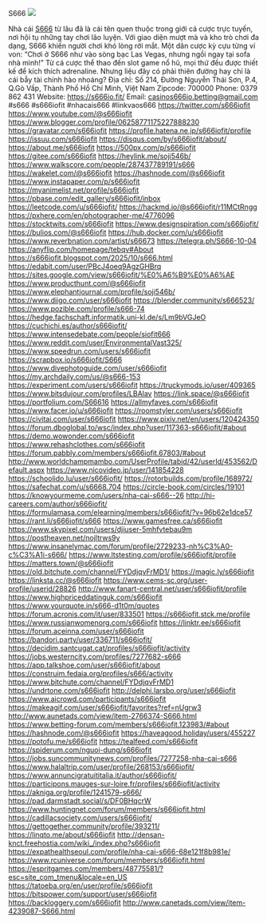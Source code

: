 S666
![](https://g0v.hackmd.io/_uploads/SyWXoWgall.jpg)

Nhà cái <a href="https://s666io.fit/">S666</a> từ lâu đã là cái tên quen thuộc trong giới cá cược trực tuyến, nơi hội tụ những tay chơi lão luyện. Với giao diện mượt mà và kho trò chơi đa dạng, S666 khiến người chơi khó lòng rời mắt. Một dân cược kỳ cựu từng ví von: “Chơi ở S666 như vào sòng bạc Las Vegas, nhưng ngồi ngay tại sofa nhà mình!” Từ cá cược thể thao đến slot game nổ hũ, mọi thứ đều được thiết kế để kích thích adrenaline. Nhưng liệu đây có phải thiên đường hay chỉ là cái bẫy tài chính hào nhoáng?
Địa chỉ: Số 214, Đường Nguyễn Thái Sơn, P.4, Q.Gò Vấp, Thành Phố Hồ Chí Minh, Việt Nam
Zipcode: 700000
Phone: 0379 862 431
Website: <a href="https://s666io.fit/">https://s666io.fit/</a>
Email: casinos666io.betting@gmail.com
#s666 #s666iofit #nhacais666 #linkvaos666
<a href="https://twitter.com/s666iofit">https://twitter.com/s666iofit</a>
<a href="https://www.youtube.com/@s666iofit">https://www.youtube.com/@s666iofit</a>
<a href="https://www.blogger.com/profile/06258771175227888230">https://www.blogger.com/profile/06258771175227888230</a>
<a href="https://gravatar.com/s666iofit">https://gravatar.com/s666iofit</a>
<a href="https://profile.hatena.ne.jp/s666iofit/profile">https://profile.hatena.ne.jp/s666iofit/profile</a>
<a href="https://issuu.com/s666iofit">https://issuu.com/s666iofit</a>
<a href="https://disqus.com/by/s666iofit/about/">https://disqus.com/by/s666iofit/about/</a>
<a href="https://about.me/s666iofit">https://about.me/s666iofit</a>
<a href="https://500px.com/p/s666iofit">https://500px.com/p/s666iofit</a>
<a href="https://gitee.com/s666iofit">https://gitee.com/s666iofit</a>
<a href="https://heylink.me/soji546b/">https://heylink.me/soji546b/</a>
<a href="https://www.walkscore.com/people/287437789191/s666">https://www.walkscore.com/people/287437789191/s666</a>
<a href="https://wakelet.com/@s666iofit">https://wakelet.com/@s666iofit</a>
<a href="https://hashnode.com/@s666iofit">https://hashnode.com/@s666iofit</a>
<a href="https://www.instapaper.com/p/s666iofit">https://www.instapaper.com/p/s666iofit</a>
<a href="https://myanimelist.net/profile/s666iofit">https://myanimelist.net/profile/s666iofit</a>
<a href="https://pbase.com/edit_gallery/s666iofit/inbox">https://pbase.com/edit_gallery/s666iofit/inbox</a>
<a href="https://leetcode.com/u/s666iofit/">https://leetcode.com/u/s666iofit/</a>
<a href="https://hackmd.io/@s666iofit/r11MCtRngg">https://hackmd.io/@s666iofit/r11MCtRngg</a>
<a href="https://pxhere.com/en/photographer-me/4776096">https://pxhere.com/en/photographer-me/4776096</a>
<a href="https://stocktwits.com/s666iofit">https://stocktwits.com/s666iofit</a>
<a href="https://www.designspiration.com/s666iofit/">https://www.designspiration.com/s666iofit/</a>
<a href="https://bulios.com/@s666iofit">https://bulios.com/@s666iofit</a>
<a href="https://hub.docker.com/u/s666iofit">https://hub.docker.com/u/s666iofit</a>
<a href="https://www.reverbnation.com/artist/s66673">https://www.reverbnation.com/artist/s66673</a>
<a href="https://telegra.ph/S666-10-04">https://telegra.ph/S666-10-04</a>
<a href="https://anyflip.com/homepage/tebqv#About">https://anyflip.com/homepage/tebqv#About</a>
<a href="https://s666iofit.blogspot.com/2025/10/s666.html">https://s666iofit.blogspot.com/2025/10/s666.html</a>
<a href="https://edabit.com/user/PBcJ4oeq9AgzGHBrq">https://edabit.com/user/PBcJ4oeq9AgzGHBrq</a>
<a href="https://sites.google.com/view/s666iofit/%E0%A6%B9%E0%A6%AE">https://sites.google.com/view/s666iofit/%E0%A6%B9%E0%A6%AE</a>
<a href="https://www.producthunt.com/@s666iofit">https://www.producthunt.com/@s666iofit</a>
<a href="https://www.elephantjournal.com/profile/soji546b/">https://www.elephantjournal.com/profile/soji546b/</a>
<a href="https://www.diigo.com/user/s666iofit">https://www.diigo.com/user/s666iofit</a>
<a href="https://blender.community/s666523/">https://blender.community/s666523/</a>
<a href="https://www.pozible.com/profile/s666-74">https://www.pozible.com/profile/s666-74</a>
<a href="https://hedge.fachschaft.informatik.uni-kl.de/s/Lm9bVGJeO">https://hedge.fachschaft.informatik.uni-kl.de/s/Lm9bVGJeO</a>
<a href="https://cuchichi.es/author/s666iofit/">https://cuchichi.es/author/s666iofit/</a>
<a href="https://www.intensedebate.com/people/siofit666">https://www.intensedebate.com/people/siofit666</a>
<a href="https://www.reddit.com/user/EnvironmentalVast325/">https://www.reddit.com/user/EnvironmentalVast325/</a>
<a href="https://www.speedrun.com/users/s666iofit">https://www.speedrun.com/users/s666iofit</a>
<a href="https://scrapbox.io/s666iofit/S666">https://scrapbox.io/s666iofit/S666</a>
<a href="https://www.divephotoguide.com/user/s666iofit">https://www.divephotoguide.com/user/s666iofit</a>
<a href="https://my.archdaily.com/us/@s666-153">https://my.archdaily.com/us/@s666-153</a>
<a href="https://experiment.com/users/s666iofit">https://experiment.com/users/s666iofit</a>
<a href="https://truckymods.io/user/409365">https://truckymods.io/user/409365</a>
<a href="https://www.bitsdujour.com/profiles/LBAlav">https://www.bitsdujour.com/profiles/LBAlav</a>
<a href="https://link.space/@s666iofit">https://link.space/@s666iofit</a>
<a href="https://portfolium.com/S66616">https://portfolium.com/S66616</a>
<a href="https://allmyfaves.com/s666iofit">https://allmyfaves.com/s666iofit</a>
<a href="https://www.facer.io/u/s666iofit">https://www.facer.io/u/s666iofit</a>
<a href="https://roomstyler.com/users/s666iofit">https://roomstyler.com/users/s666iofit</a>
<a href="https://civitai.com/user/s666iofit">https://civitai.com/user/s666iofit</a>
<a href="https://www.pixiv.net/en/users/120424350">https://www.pixiv.net/en/users/120424350</a>
<a href="https://forum.dboglobal.to/wsc/index.php?user/117363-s666iofit/#about">https://forum.dboglobal.to/wsc/index.php?user/117363-s666iofit/#about</a>
<a href="https://demo.wowonder.com/s666iofit">https://demo.wowonder.com/s666iofit</a>
<a href="https://www.rehashclothes.com/s666iofit">https://www.rehashclothes.com/s666iofit</a>
<a href="https://forum.pabbly.com/members/s666iofit.67803/#about">https://forum.pabbly.com/members/s666iofit.67803/#about</a>
<a href="http://www.worldchampmambo.com/UserProfile/tabid/42/userId/453562/Default.aspx">http://www.worldchampmambo.com/UserProfile/tabid/42/userId/453562/Default.aspx</a>
<a href="https://www.nicovideo.jp/user/141854228">https://www.nicovideo.jp/user/141854228</a>
<a href="https://schoolido.lu/user/s666iofit/">https://schoolido.lu/user/s666iofit/</a>
<a href="https://rotorbuilds.com/profile/168972/">https://rotorbuilds.com/profile/168972/</a>
<a href="https://safechat.com/u/s6668.704">https://safechat.com/u/s6668.704</a>
<a href="https://circle-book.com/circles/19101">https://circle-book.com/circles/19101</a>
<a href="https://knowyourmeme.com/users/nha-cai-s666--26">https://knowyourmeme.com/users/nha-cai-s666--26</a>
<a href="http://hi-careers.com/author/s666iofit/">http://hi-careers.com/author/s666iofit/</a>
<a href="https://formulamasa.com/elearning/members/s666iofit/?v=96b62e1dce57">https://formulamasa.com/elearning/members/s666iofit/?v=96b62e1dce57</a>
<a href="https://rant.li/s666iofit/s666">https://rant.li/s666iofit/s666</a>
<a href="https://www.gamesfree.ca/s666iofit">https://www.gamesfree.ca/s666iofit</a>
<a href="https://www.skypixel.com/users/djiuser-5mhfvtebau9m">https://www.skypixel.com/users/djiuser-5mhfvtebau9m</a>
<a href="https://postheaven.net/nojltrws9y">https://postheaven.net/nojltrws9y</a>
<a href="https://www.insanelymac.com/forum/profile/2729233-nh%C3%A0-c%C3%A1i-s666/">https://www.insanelymac.com/forum/profile/2729233-nh%C3%A0-c%C3%A1i-s666/</a>
<a href="https://www.ltstesting.com/profile/s666iofit/profile">https://www.ltstesting.com/profile/s666iofit/profile</a>
<a href="https://matters.town/@s666iofit">https://matters.town/@s666iofit</a>
<a href="https://old.bitchute.com/channel/FYDdjqvFrMD1/">https://old.bitchute.com/channel/FYDdjqvFrMD1/</a>
<a href="https://magic.ly/s666iofit">https://magic.ly/s666iofit</a>
<a href="https://linksta.cc/@s666iofit">https://linksta.cc/@s666iofit</a>
<a href="https://www.cems-sc.org/user-profile/userid/28826">https://www.cems-sc.org/user-profile/userid/28826</a>
<a href="http://www.fanart-central.net/user/s666iofit/profile">http://www.fanart-central.net/user/s666iofit/profile</a>
<a href="https://www.highpriceddatinguk.com/s666iofit">https://www.highpriceddatinguk.com/s666iofit</a>
<a href="https://www.yourquote.in/s666-d1t0m/quotes">https://www.yourquote.in/s666-d1t0m/quotes</a>
<a href="https://forum.acronis.com/it/user/833501">https://forum.acronis.com/it/user/833501</a>
<a href="https://s666iofit.stck.me/profile">https://s666iofit.stck.me/profile</a>
<a href="https://www.russianwomenorg.com/s666iofit">https://www.russianwomenorg.com/s666iofit</a>
<a href="https://linktr.ee/s666iofit">https://linktr.ee/s666iofit</a>
<a href="https://forum.aceinna.com/user/s666iofit">https://forum.aceinna.com/user/s666iofit</a>
<a href="https://bandori.party/user/336711/s666iofit/">https://bandori.party/user/336711/s666iofit/</a>
<a href="https://decidim.santcugat.cat/profiles/s666iofit/activity">https://decidim.santcugat.cat/profiles/s666iofit/activity</a>
<a href="https://jobs.westerncity.com/profiles/7277682-s666">https://jobs.westerncity.com/profiles/7277682-s666</a>
<a href="https://app.talkshoe.com/user/s666iofit/about">https://app.talkshoe.com/user/s666iofit/about</a>
<a href="https://construim.fedaia.org/profiles/s666/activity">https://construim.fedaia.org/profiles/s666/activity</a>
<a href="https://www.bitchute.com/channel/FYDdjqvFrMD1">https://www.bitchute.com/channel/FYDdjqvFrMD1</a>
<a href="https://undrtone.com/s666iofit">https://undrtone.com/s666iofit</a>
<a href="http://delphi.larsbo.org/user/s666iofit">http://delphi.larsbo.org/user/s666iofit</a>
<a href="https://www.aicrowd.com/participants/s666iofit">https://www.aicrowd.com/participants/s666iofit</a>
<a href="https://makeagif.com/user/s666iofit/favorites?ref=nUgrw3">https://makeagif.com/user/s666iofit/favorites?ref=nUgrw3</a>
<a href="http://www.aunetads.com/view/item-2766374-S666.html">http://www.aunetads.com/view/item-2766374-S666.html</a>
<a href="https://www.betting-forum.com/members/s666iofit.123983/#about">https://www.betting-forum.com/members/s666iofit.123983/#about</a>
<a href="https://hashnode.com/@s666iofit">https://hashnode.com/@s666iofit</a>
<a href="https://haveagood.holiday/users/455227">https://haveagood.holiday/users/455227</a>
<a href="https://potofu.me/s666iofit">https://potofu.me/s666iofit</a>
<a href="https://tealfeed.com/s666iofit">https://tealfeed.com/s666iofit</a>
<a href="https://spiderum.com/nguoi-dung/s666iofit">https://spiderum.com/nguoi-dung/s666iofit</a>
<a href="https://jobs.suncommunitynews.com/profiles/7277258-nha-cai-s666">https://jobs.suncommunitynews.com/profiles/7277258-nha-cai-s666</a>
<a href="https://www.halaltrip.com/user/profile/268153/s666iofit/">https://www.halaltrip.com/user/profile/268153/s666iofit/</a>
<a href="https://www.annuncigratuititalia.it/author/s666iofit/">https://www.annuncigratuititalia.it/author/s666iofit/</a>
<a href="https://participons.mauges-sur-loire.fr/profiles/s666iofit/activity">https://participons.mauges-sur-loire.fr/profiles/s666iofit/activity</a>
<a href="https://akniga.org/profile/1241579-s666/">https://akniga.org/profile/1241579-s666/</a>
<a href="https://pad.darmstadt.social/s/DF0BHqcrW">https://pad.darmstadt.social/s/DF0BHqcrW</a>
<a href="https://www.huntingnet.com/forum/members/s666iofit.html">https://www.huntingnet.com/forum/members/s666iofit.html</a>
<a href="https://cadillacsociety.com/users/s666iofit/">https://cadillacsociety.com/users/s666iofit/</a>
<a href="https://gettogether.community/profile/393211/">https://gettogether.community/profile/393211/</a>
<a href="https://linqto.me/about/s666iofit">https://linqto.me/about/s666iofit</a>
<a href="http://densan-knct.freehostia.com/wiki_/index.php?s666iofit">http://densan-knct.freehostia.com/wiki_/index.php?s666iofit</a>
<a href="https://expathealthseoul.com/profile/nha-cai-s666-68e121f8b981e/">https://expathealthseoul.com/profile/nha-cai-s666-68e121f8b981e/</a>
<a href="https://www.rcuniverse.com/forum/members/s666iofit.html">https://www.rcuniverse.com/forum/members/s666iofit.html</a>
<a href="https://espritgames.com/members/48775581/?esc=site_com_tmenu&locale=en_US">https://espritgames.com/members/48775581/?esc=site_com_tmenu&locale=en_US</a>
<a href="https://tatoeba.org/en/user/profile/s666iofit">https://tatoeba.org/en/user/profile/s666iofit</a>
<a href="https://bitspower.com/support/user/s666iofit">https://bitspower.com/support/user/s666iofit</a>
<a href="https://backloggery.com/s666iofit">https://backloggery.com/s666iofit</a>
<a href="http://www.canetads.com/view/item-4239087-S666.html">http://www.canetads.com/view/item-4239087-S666.html</a>